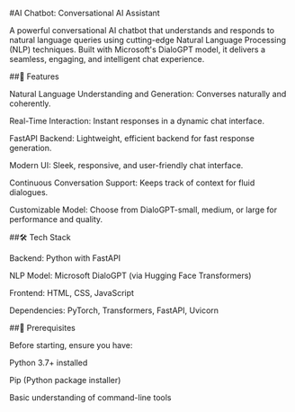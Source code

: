 #AI Chatbot: Conversational AI Assistant

A powerful conversational AI chatbot that understands and responds to natural language queries using cutting-edge Natural Language Processing (NLP) techniques. Built with Microsoft's DialoGPT model, it delivers a seamless, engaging, and intelligent chat experience.




##🚀 Features

Natural Language Understanding and Generation: Converses naturally and coherently.

Real-Time Interaction: Instant responses in a dynamic chat interface.

FastAPI Backend: Lightweight, efficient backend for fast response generation.

Modern UI: Sleek, responsive, and user-friendly chat interface.

Continuous Conversation Support: Keeps track of context for fluid dialogues.

Customizable Model: Choose from DialoGPT-small, medium, or large for performance and quality.





##🛠️ Tech Stack

Backend: Python with FastAPI

NLP Model: Microsoft DialoGPT (via Hugging Face Transformers)

Frontend: HTML, CSS, JavaScript

Dependencies: PyTorch, Transformers, FastAPI, Uvicorn





##📝 Prerequisites

Before starting, ensure you have:

Python 3.7+ installed

Pip (Python package installer)

Basic understanding of command-line tools
